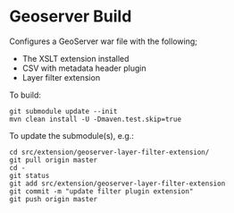 Geoserver Build
===============

Configures a GeoServer war file with the following;

* The XSLT extension installed
* CSV with metadata header plugin
* Layer filter extension

To build:

```
git submodule update --init
mvn clean install -U -Dmaven.test.skip=true 
```

To update the submodule(s), e.g.:

```
cd src/extension/geoserver-layer-filter-extension/
git pull origin master 
cd -
git status
git add src/extension/geoserver-layer-filter-extension
git commit -m "update filter plugin extension"
git push origin master
```